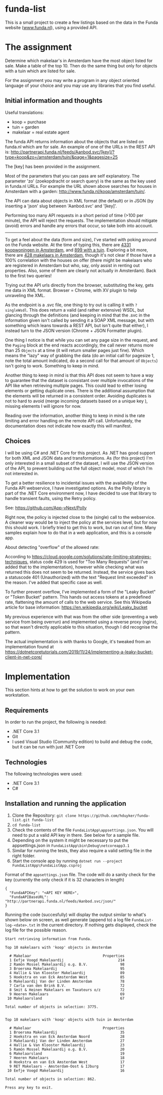 # funda-list
This is a small project to create a few listings based on the data in the Funda website (www.funda.nl), using 
a provided API.

# The assignment

Determine which makelaar's in Amsterdam have the most object listed for sale. Make a table of the top 10. 
Then do the same thing but only for objects with a tuin which are listed for sale. 

For the assignment you may write a program in any object oriented language of your choice and you may use any 
libraries that you find useful.

## Initial information and thoughts

Useful translations:
* koop = purchase 
* tuin = garden
* makelaar = real estate agent

The funda API returns information about the objects that are listed on funda.nl which are for sale. An example 
of one of the URLs in the REST API is: 
http://partnerapi.funda.nl/feeds/Aanbod.svc/[key]/?type=koop&zo=/amsterdam/tuin/&page=1&pagesize=25

The [key] has been provided in the assignment.

Most of the parameters that you can pass are self explanatory. The parameter 'zo' (zoekopdracht or search query) 
is the same as the key used in funda.nl URLs. For example the URL shown above searches for houses in Amsterdam 
with a garden: http://www.funda.nl/koop/amsterdam/tuin/.

The API can data about objects in XML format (the default) or in JSON (by inserting a 'json' slug between 
'Aanbod.svc' and '[key]'.

Performing too many API requests in a short period of time (>100 per minute), the API will reject the 
requests. The implementation should mitigate (avoid) errors and handle any errors that occur, so take 
both into account.

---

To get a feel about the data (form and size), I've started with poking around on the Funda website. At the 
time of typing this, there are [4331 koopwoningen in Amsterdam]( https://www.funda.nl/koop/amsterdam/), and 
[899 with a tuin](https://www.funda.nl/koop/amsterdam/tuin/). Exploring a bit more, there are 
[428 makelaars in Amsterdam](https://www.funda.nl/makelaars/amsterdam/), though it's not clear if those have a 
100% correlation with the houses on offer (there might be makelaars who are registered in Amsterdam but who, 
say, only assist in renting out properties. Also, some of them are clearly not actually in Amsterdam). Back to 
the first two queries!

Trying out the API urls directly from the browser, substituting the key, gets me data in XML format. 
Browser = Chrome, with XV plugin to help unraveling the XML.

As the endpoint is a .svc file, one thing to try out is calling it with `?singleWsdl`. This does return a valid 
(and rather extensive) WSDL, but glancing through the definitions (and keeping in mind that the .svc in the 
information given isn't called by sending it a SOAP XML message, but with something which leans towards a REST 
API, but isn't quite that either), I instead turn to the JSON version (Chrome + JSON Formatter plugin).

One thing I notice is that while you can set any page size in the request, and the `Paging` block at the end 
reacts accordingly, the call never returns more than 25 `Objects` at a time (it will return smaller pages just 
fine). Which means the "lazy" way of grabbing the data (do an initial call for pagesize 1, note the total amount 
indicated, do a second call for that amount of `Objects`) isn't going to work. Something to keep in mind.

Another thing to keep in mind is that this API does not seem to have a way to guarantee that the dataset is 
consistant over multiple invocations of the API like when retrieving multiple pages. This could lead to either 
losing elements or getting duplicate ones. There is the additional assumption that the elements will be returned 
in a consistent order. Avoiding duplicates is not to hard to avoid (merge incoming datasets based on a unique key
), missing elements I will ignore for now.

Reading over the information, another thing to keep in mind is the rate limiting and error handling on the 
remote API call. Unfortunately, the documentation does not indicate how exactly this will manifest. 

## Choices

I will be using C# and .NET Core for this project. As .NET has good support for both XML and JSON data and 
transformations. As (for this project) I'm only interested in a small subset of the dataset, I will use the 
JSON version of the API, to prevent building out the full object model, most of which I'm not interested in.

To get a better resilience to incidental issues with the availability of the Funda API webservice, I have
investigated options. As the Polly library is part of the .NET Core environment now, I have decided to use
that library to handle transient faults, using the Retry policy.

See: https://github.com/App-vNext/Polly 

Right now, the policy is injected close to the (single) call to the webservice. A cleaner way would be to 
inject the policy at the services level, but for now this should work. I briefly tried to get this to work,
but ran out of time. Many samples explain how to do that in a web application, and this is a console app.

About detecting "overflow" of the allowed rate:

According to https://cloud.google.com/solutions/rate-limiting-strategies-techniques, status code 429 is used
for "Too Many Requests" (and I've added that to the implementation), however while checking what was returned
this does not seem to be returned. Instead, the service gives back a statuscode 401 (Unauthorized) with the text
"Request limit exceeded" in the reason. I've added that specific case as well.

To further prevent overflow, I've implemented a form of the "Leaky Bucket" or "Token Bucket" pattern.
This hands out access tokens at a predefined rate, flattening the amount of calls to the web service.
See this Wikipedia article for base information: https://en.wikipedia.org/wiki/Leaky_bucket

My previous experience with that was from the other side (preventing a web service from being overrun) and
implemented using a reverse proxy (nginx), so that wasn't directly applicable to this situation, though I
did recognise the pattern.

The actual implementation is with thanks to Google, it's tweaked from an implementation found at 
https://dotnetcoretutorials.com/2019/11/24/implementing-a-leaky-bucket-client-in-net-core/

# Implementation

This section hints at how to get the solution to work on your own workstation.

## Requirements

In order to run the project, the following is needed:

* .NET Core 3.1
* Git
* I used Visual Studio (Community edition) to build and debug the code, but it can be run with just .NET Core


## Technologies

The following technologies were used:

* .NET Core 3.1
* C#

## Installation and running the application

1. Clone the Repository: `git clone https://github.com/hduyker/funda-list.git funda-list`
2. `cd funda-list`
3. Check the contents of the file `FundaListApp\appsettings.json`. You will need to put a valid API key in there. See below for a sample file.
4. Depending on the system it might be necessary to put the appsettings.json  in `FundaListApp\bin\Debug\netcoreapp3.1`
5. Similar for running the tests, they also require a valid setting file in the right folder.
6. Start the console app by running `dotnet run --project FundaListApp\FundaListApp.csproj`

Format of the `appsettings.json` file. The code will do a sanity check for the key (currently the only check if it is 32 characters in length)
```
{
  "FundaAPIKey": "<API KEY HERE>",
  "FundaAPIBaseURL": "http://partnerapi.funda.nl/feeds/Aanbod.svc/json/"
}
```

Running the code (succesfully) will display the output similar to what's shown below on screen, as well generate (append to) a log
file `FundaList-log-<date>.txt` in the current directory. If nothing gets displayed, check the log file for the possible reason.

```
Start retrieving information from Funda.

Top 10 makelaars with 'koop' objects in Amsterdam

  # Makelaar                                 Properties
  1 Eefje Voogd Makelaardij                         214
  2 Ramón Mossel Makelaardij o.g. B.V.               98
  3 Broersma Makelaardij                             95
  4 Hallie & Van Klooster Makelaardij                89
  5 Hoekstra en van Eck Amsterdam West               85
  6 Makelaardij Van der Linden Amsterdam             78
  7 Carla van den Brink B.V.                         72
  8 Smit & Heinen Makelaars en Taxateurs o/z         72
  9 Heeren Makelaars                                 69
 10 Makelaarsland                                    67

Total number of objects in selection: 3775.


Top 10 makelaars with 'koop' objects with tuin in Amsterdam

  # Makelaar                                 Properties
  1 Broersma Makelaardij                             35
  2 Hoekstra en van Eck Amsterdam Noord              28
  3 Makelaardij Van der Linden Amsterdam             27
  4 Hallie & Van Klooster Makelaardij                23
  5 Ramón Mossel Makelaardij o.g. B.V.               20
  6 Makelaarsland                                    19
  7 Heeren Makelaars                                 18
  8 Hoekstra en van Eck Amsterdam West               17
  9 RET Makelaars - Amsterdam-Oost & IJburg          17
 10 Eefje Voogd Makelaardij                          16

Total number of objects in selection: 862.

Press any key to exit.
```
